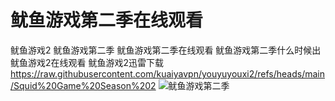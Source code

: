 # 鱿鱼游戏第二季在线观看
鱿鱼游戏2  鱿鱼游戏第二季  鱿鱼游戏第二季在线观看  鱿鱼游戏第二季什么时候出  鱿鱼游戏2在线观看 鱿鱼游戏2迅雷下载
https://raw.githubusercontent.com/kuaiyavpn/youyuyouxi2/refs/heads/main/Squid%20Game%20Season%202
![鱿鱼游戏第二季]([/assets/img/philly-magic-garden.jpg](https://raw.githubusercontent.com/kuaiyavpn/youyuyouxi2/refs/heads/main/Squid%20Game%20Season%202) "Magic Gardens")
